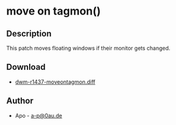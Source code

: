 # move on tagmon()

## Description

This patch moves floating windows if their monitor gets changed.

## Download
* [dwm-r1437-moveontagmon.diff](dwm-r1437-moveontagmon.diff)

## Author
* Apo - a-p@0au.de
